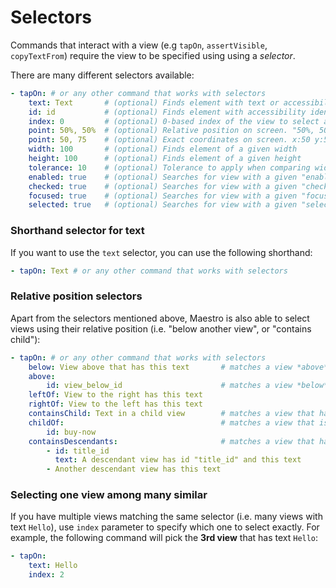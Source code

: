 # Selectors

Commands that interact with a view (e.g `tapOn`, `assertVisible`,
`copyTextFrom`) require the view to be specified using using a _selector_.

There are many different selectors available:

```yaml
- tapOn: # or any other command that works with selectors
    text: Text       # (optional) Finds element with text or accessibility text that matches regep
    id: id           # (optional) Finds element with accessibility identifier that matches regexp
    index: 0         # (optional) 0-based index of the view to select among those that match all other criteria
    point: 50%, 50%  # (optional) Relative position on screen. "50%, 50%" is the middle of screen
    point: 50, 75    # (optional) Exact coordinates on screen. x:50 y:50, in pixels
    width: 100       # (optional) Finds element of a given width
    height: 100      # (optional) Finds element of a given height
    tolerance: 10    # (optional) Tolerance to apply when comparing width and height
    enabled: true    # (optional) Searches for view with a given "enabled" state
    checked: true    # (optional) Searches for view with a given "checked" state
    focused: true    # (optional) Searches for view with a given "focused" state
    selected: true   # (optional) Searches for view with a given "selected" state
```

### Shorthand selector for text

If you want to use the `text` selector, you can use the following shorthand:

```yaml
- tapOn: Text # or any other command that works with selectors
```

### Relative position selectors

Apart from the selectors mentioned above, Maestro is also able to select views
using their relative position (i.e. "below another view", or "contains child"):

```yaml
- tapOn: # or any other command that works with selectors
    below: View above that has this text       # matches a view *above* that has the given text
    above:
        id: view_below_id                      # matches a view *below* that has the given id
    leftOf: View to the right has this text
    rightOf: View to the left has this text
    containsChild: Text in a child view        # matches a view that has a *direct* child view with the given text
    childOf:                                   # matches a view that is a child of a view with id "buy-now"
        id: buy-now
    containsDescendants:                       # matches a view that has all the descendant views given below
        - id: title_id
          text: A descendant view has id "title_id" and this text
        - Another descendant view has this text
```

### Selecting one view among many similar

If you have multiple views matching the same selector (i.e. many views with text
`Hello`), use `index` parameter to specify which one to select exactly. For
example, the following command will pick the **3rd view** that has text `Hello`:

```yaml
- tapOn:
    text: Hello
    index: 2
```
